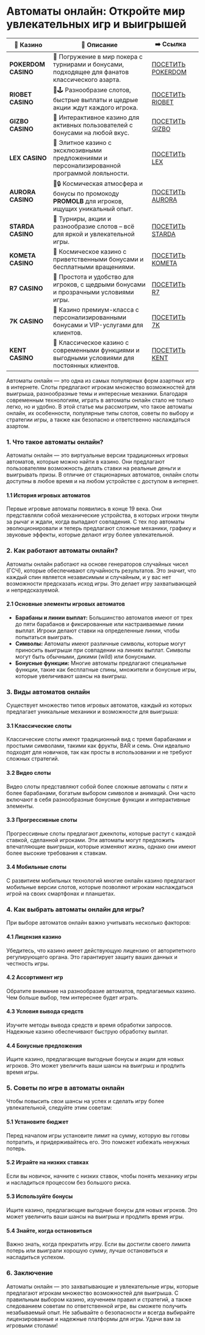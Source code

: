 # Автоматы онлайн: Откройте мир увлекательных игр и выигрышей
| 🎰 Казино           | 📜 Описание                                                                                       | ➡️ Ссылка                                                                                          |   |
| ------------------- | ------------------------------------------------------------------------------------------------- | -------------------------------------------------------------------------------------------------- | - |
| **POKERDOM CASINO** | 🎲 Погружение в мир покера с турнирами и бонусами, подходящее для фанатов классического азарта.   | [ПОСЕТИТЬ POKERDOM](https://brandplay.link/FwVc4f)                                                 |   |
| **RIOBET CASINO**   | 🌟🕹️ Разнообразие слотов, быстрые выплаты и щедрые акции ждут каждого игрока.                    | [ПОСЕТИТЬ RIOBET](https://brandplay.link/TnjsxFvH)                                                 |   |
| **GIZBO CASINO**    | 🚀 Интерактивное казино для активных пользователей с бонусами на любой вкус.                      | [ПОСЕТИТЬ GIZBO](https://brandplay.link/rvzLrVLp)                                                  |   |
| **LEX CASINO**      | 🎰 Элитное казино с эксклюзивными предложениями и персонализированной программой лояльности.      | [ПОСЕТИТЬ LEX](https://brandplay.link/VMqNXPFs)                                                    |   |
| **AURORA CASINO**   | 🌌🔒 Космическая атмосфера и бонусы по промокоду **PROMOLB** для игроков, ищущих уникальный опыт. | [ПОСЕТИТЬ AURORA](https://10trafic-stat2.com/click/668546556bcc6313411604bc/6766/13031/subaccount) |   |
| **STARDA CASINO**   | 🌠 Турниры, акции и разнообразие слотов – всё для яркой и увлекательной игры.                     | [ПОСЕТИТЬ STARDA](https://brandplay.link/HDcDrxLk)                                                 |   |
| **KOMETA CASINO**   | 💫 Космическое казино с приветственными бонусами и бесплатными вращениями.                        | [ПОСЕТИТЬ KOMETA](https://brandplay.link/jHzFFYGv)                                                 |   |
| **R7 CASINO**       | 🎯 Простота и удобство для игроков, с щедрыми бонусами и прозрачными условиями игры.              | [ПОСЕТИТЬ R7](https://brandplay.link/dByFXP7h)                                                     |   |
| **7K CASINO**       | 💎 Казино премиум-класса с персонализированными бонусами и VIP-услугами для клиентов.             | [ПОСЕТИТЬ 7K](https://brandplay.link/dd46bNgD)                                                     |   |
| **KENT CASINO**     | 🎲 Классическое казино с современными функциями и выгодными условиями для постоянных клиентов.    | [ПОСЕТИТЬ KENT](https://brandplay.link/XRH1g6Vb)                                                   |   |
Автоматы онлайн — это одна из самых популярных форм азартных игр в интернете. Слоты предлагают игрокам множество возможностей для выигрыша, разнообразные темы и интересные механики. Благодаря современным технологиям, играть в автоматы онлайн стало не только легко, но и удобно. В этой статье мы рассмотрим, что такое автоматы онлайн, их особенности, популярные типы слотов, советы по выбору и стратегии игры, а также как безопасно и ответственно наслаждаться азартом.

### 1. Что такое автоматы онлайн?

Автоматы онлайн — это виртуальные версии традиционных игровых автоматов, которые можно найти в казино. Они предлагают пользователям возможность делать ставки на реальные деньги и выигрывать призы. В отличие от стационарных автоматов, онлайн слоты доступны в любое время и на любом устройстве с доступом в интернет.

#### 1.1 История игровых автоматов

Первые игровые автоматы появились в конце 19 века. Они представляли собой механические устройства, в которых игроки тянули за рычаг и ждали, когда выпадают совпадения. С тех пор автоматы эволюционировали и теперь предлагают сложные механики, графику и звуковые эффекты, которые делают игру более увлекательной.

### 2. Как работают автоматы онлайн?

Автоматы онлайн работают на основе генераторов случайных чисел (ГСЧ), которые обеспечивают случайность результатов. Это значит, что каждый спин является независимым и случайным, и у вас нет возможности предсказать исход игры. Это делает игру захватывающей и непредсказуемой.

#### 2.1 Основные элементы игровых автоматов

* **Барабаны и линии выплат:** Большинство автоматов имеют от трех до пяти барабанов и фиксированные или настраиваемые линии выплат. Игроки делают ставки на определенные линии, чтобы попытаться выиграть.
* **Символы:** Автоматы имеют различные символы, которые могут приносить выигрыши при совпадении на линиях выплат. Символы могут быть обычными, дикими (wild) или бонусными.
* **Бонусные функции:** Многие автоматы предлагают специальные функции, такие как бесплатные спины, множители и бонусные игры, которые увеличивают шансы на выигрыш.

### 3. Виды автоматов онлайн

Существует множество типов игровых автоматов, каждый из которых предлагает уникальные механики и возможности для выигрыша:

#### 3.1 Классические слоты

Классические слоты имеют традиционный вид с тремя барабанами и простыми символами, такими как фрукты, BAR и семь. Они идеально подходят для новичков, так как просты в использовании и не требуют сложных стратегий.

#### 3.2 Видео слоты

Видео слоты представляют собой более сложные автоматы с пяти и более барабанами, богатым выбором символов и анимаций. Они часто включают в себя разнообразные бонусные функции и интерактивные элементы.

#### 3.3 Прогрессивные слоты

Прогрессивные слоты предлагают джекпоты, которые растут с каждой ставкой, сделанной игроками. Эти автоматы могут предложить впечатляющие выигрыши, которые изменяют жизнь, однако они имеют более высокие требования к ставкам.

#### 3.4 Мобильные слоты

С развитием мобильных технологий многие онлайн казино предлагают мобильные версии слотов, которые позволяют игрокам наслаждаться игрой на своих смартфонах и планшетах.

### 4. Как выбрать автоматы онлайн для игры?

При выборе автоматов онлайн важно учитывать несколько факторов:

#### 4.1 Лицензия казино

Убедитесь, что казино имеет действующую лицензию от авторитетного регулирующего органа. Это гарантирует защиту ваших данных и честность игры.

#### 4.2 Ассортимент игр

Обратите внимание на разнообразие автоматов, предлагаемых казино. Чем больше выбор, тем интереснее будет играть.

#### 4.3 Условия вывода средств

Изучите методы вывода средств и время обработки запросов. Надежные казино обеспечивают быструю обработку выплат.

#### 4.4 Бонусные предложения

Ищите казино, предлагающие выгодные бонусы и акции для новых игроков. Это может увеличить ваши шансы на выигрыш и продлить время игры.

### 5. Советы по игре в автоматы онлайн

Чтобы повысить свои шансы на успех и сделать игру более увлекательной, следуйте этим советам:

#### 5.1 Установите бюджет

Перед началом игры установите лимит на сумму, которую вы готовы потратить, и придерживайтесь его. Это поможет избежать ненужных потерь.

#### 5.2 Играйте на низких ставках

Если вы новичок, начните с низких ставок, чтобы понять механику игры и насладиться процессом без большого риска.

#### 5.3 Используйте бонусы

Ищите казино, предлагающие выгодные бонусы для новых игроков. Это может увеличить ваши шансы на выигрыш и продлить время игры.

#### 5.4 Знайте, когда остановиться

Важно знать, когда прекратить игру. Если вы достигли своего лимита потерь или выиграли хорошую сумму, лучше остановиться и насладиться успехом.

### 6. Заключение

Автоматы онлайн — это захватывающие и увлекательные игры, которые предлагают игрокам множество возможностей для выигрыша. С правильным выбором казино, изучением правил и стратегий, а также следованием советам по ответственной игре, вы сможете получить незабываемый опыт. Не забывайте о безопасности и всегда выбирайте лицензированные и надежные платформы для игры. Удачи вам за игровыми столами!

###
